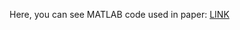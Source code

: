Here, you can see MATLAB code used in paper: <a href="https://www.sciencedirect.com/science/article/pii/S0960077922000777">LINK</a>

